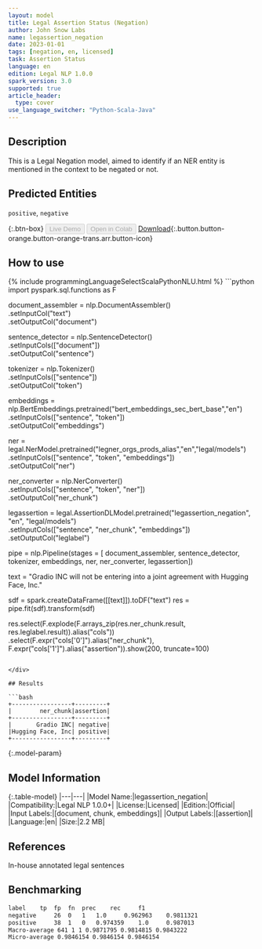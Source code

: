 ```yaml
---
layout: model
title: Legal Assertion Status (Negation)
author: John Snow Labs
name: legassertion_negation
date: 2023-01-01
tags: [negation, en, licensed]
task: Assertion Status
language: en
edition: Legal NLP 1.0.0
spark_version: 3.0
supported: true
article_header:
  type: cover
use_language_switcher: "Python-Scala-Java"
---
```


## Description

This is a Legal Negation model, aimed to identify if an NER entity is mentioned in the context to be negated or not.

## Predicted Entities

`positive`, `negative`

{:.btn-box}
<button class="button button-orange" disabled>Live Demo</button>
<button class="button button-orange" disabled>Open in Colab</button>
[Download](https://s3.amazonaws.com/auxdata.johnsnowlabs.com/legal/models/legassertion_negation_en_1.0.0_3.0_1672578547085.zip){:.button.button-orange.button-orange-trans.arr.button-icon}

## How to use



<div class="tabs-box" markdown="1">
{% include programmingLanguageSelectScalaPythonNLU.html %}
```python
import pyspark.sql.functions as F

document_assembler = nlp.DocumentAssembler()\
    .setInputCol("text")\
    .setOutputCol("document")

sentence_detector = nlp.SentenceDetector() \
    .setInputCols(["document"]) \
    .setOutputCol("sentence")

tokenizer = nlp.Tokenizer()\
    .setInputCols(["sentence"])\
    .setOutputCol("token")

embeddings = nlp.BertEmbeddings.pretrained("bert_embeddings_sec_bert_base","en") \
    .setInputCols(["sentence", "token"]) \
    .setOutputCol("embeddings")

ner = legal.NerModel.pretrained("legner_orgs_prods_alias","en","legal/models")\
    .setInputCols(["sentence", "token", "embeddings"])\
    .setOutputCol("ner")

ner_converter = nlp.NerConverter() \
    .setInputCols(["sentence", "token", "ner"]) \
    .setOutputCol("ner_chunk")

legassertion = legal.AssertionDLModel.pretrained("legassertion_negation", "en", "legal/models")\
    .setInputCols(["sentence", "ner_chunk", "embeddings"])\
    .setOutputCol("leglabel")

pipe = nlp.Pipeline(stages = [ document_assembler, sentence_detector, tokenizer, embeddings, ner, ner_converter, legassertion])

text = "Gradio INC will not be entering into a joint agreement with Hugging Face, Inc."

sdf = spark.createDataFrame([[text]]).toDF("text")
res = pipe.fit(sdf).transform(sdf)

res.select(F.explode(F.arrays_zip(res.ner_chunk.result, 
                                  res.leglabel.result)).alias("cols"))\
                  .select(F.expr("cols['0']").alias("ner_chunk"),
                          F.expr("cols['1']").alias("assertion")).show(200, truncate=100)

```

</div>

## Results

```bash
+-----------------+---------+
|        ner_chunk|assertion|
+-----------------+---------+
|       Gradio INC| negative|
|Hugging Face, Inc| positive|
+-----------------+---------+
```

{:.model-param}
## Model Information

{:.table-model}
|---|---|
|Model Name:|legassertion_negation|
|Compatibility:|Legal NLP 1.0.0+|
|License:|Licensed|
|Edition:|Official|
|Input Labels:|[document, chunk, embeddings]|
|Output Labels:|[assertion]|
|Language:|en|
|Size:|2.2 MB|

## References

In-house annotated legal sentences

## Benchmarking

```bash
label	 tp	 fp	 fn	 prec	 rec	 f1
negative	 26	 0	 1	 1.0	 0.962963	 0.9811321
positive	 38	 1	 0	 0.974359	 1.0	 0.987013
Macro-average 641 1 1 0.9871795 0.9814815 0.9843222
Micro-average 0.9846154 0.9846154 0.9846154
```
